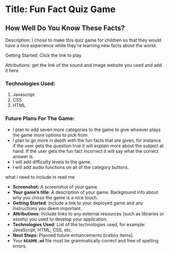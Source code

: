 # Title: Fun Fact Quiz Game
## How Well Do You Know These Facts?
Description: I chose to make this quiz game for children so that they would have a nice experience while they're learning new facts about the world.

Getting Started: Click the link to play


Attributions: get the link of the sound and image website you used and add it here


### Technologies Used: 
1. Javascript
2. CSS
3. HTML



### Future Plans For The Game:
- I plan to add seven more categories to the game to give whoever plays the game more options to pick from.
- I plan to go more in depth with the fun facts that are given, for instance if the user gets the question true it will explain more about the subject at hand. If the user gets the fun fact incorrect it will say what the correct answer is. 
- I will add difficulty levels to the game.
- I will add audio functions on all of the category buttons.














what i need to include in read me 

- **Screenshot:** A screenshot of your game.
- **Your game’s title**: A description of your game. Background info about why you chose the game is a nice touch.
- **Getting Started**: Include a link to your deployed game and any instructions you deem important.
- ************************Attributions************************: Include links to any external resources (such as libraries or assets) you used to develop your application.
- **Technologies Used**: List of the technologies used, for example: JavaScript, HTML, CSS, etc.
- **Next Steps**: Planned future enhancements (icebox items).
- Your **`README.md`** file must be grammatically correct and free of spelling errors.